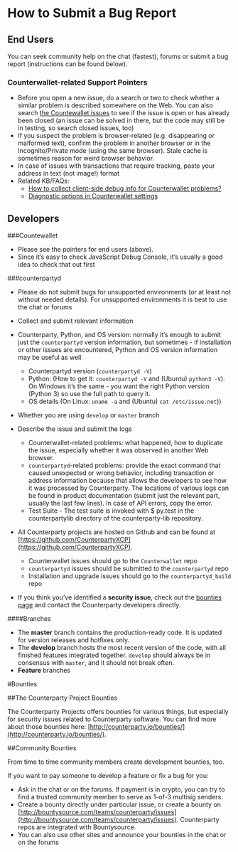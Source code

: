 How to Submit a Bug Report
==========================

End Users
---------

You can seek community help on the chat (fastest), forums or submit a
bug report (instructions can be found below).

### Counterwallet-related Support Pointers

-   Before you open a new issue, do a search or two to check whether a
    similar problem is described somewhere on the Web. You can also
    search [the Countewallet issues][] to see if the issue is open or
    has already been closed (an issue can be solved in there, but the
    code may still be in testing, so search closed issues, too)
-   If you suspect the problem is browser-related (e.g. disappearing or
    malformed text), confirm the problem in another browser or in the
    Incognito/Private mode (using the same browser). Stale cache is
    sometimes reason for weird browser behavior.
-   In case of issues with transactions that require tracking, paste
    your address in text (not image!) format
-   Related KB/FAQs:
    -   [How to collect client-side debug info for Counterwallet problems?](http://support.counterparty.io/solution/articles/5000013731-how-to-collect-client-side-debug-information-for-counterwallet-)
    -   [Diagnostic options in Counterwallet settings][]


Developers
------------------

###Countewallet

-   Please see the pointers for end users (above).
-   Since it’s easy to check JavaScript Debug Console, it’s usually a
    good idea to check that out first

###counterpartyd

   - Please do not submit bugs for unsupported environments (or at least not without needed details). For unsupported environments it is best to use the chat or forums
   - Collect and submit relevant information
   - Counterparty, Python, and OS version: normally it’s enough to submit just the `counterpartyd` version information, but sometimes - if installation or other issues are encountered, Python and OS version information may be useful as well
     -   Counterpartyd version (`counterpartyd -V`)
     -   Python: (How to get it: `counterpartyd -V` and (Ubuntu)
         `python3 -V`). On Windows it’s the same - you want the right
         Python version (Python 3) so use the full path to query it.
     -   OS details (On Linux: `uname -a` and (Ubuntu)
         `cat /etc/issue.net`))
-   Whether you are using `develop` or `master` branch
-   Describe the issue and submit the logs
    -   Counterwallet-related problems: what happened, how to duplicate
        the issue, especially whether it was observed in another Web
        browser.
    -   `counterpartyd`-related problems: provide the exact command that
        caused unexpected or wrong behavior, including transaction or
        address information because that allows the developers to see
        how it was processed by Counterparty. The locations of various
        logs can be found in product documentation (submit just the
        relevant part, usually the last few lines). In case of API
        errors, copy the error.
    -   Test Suite - The test suite is invoked with \$ py.test in the counterpartylib directory of the counterparty-lib repository.

-   All Counterparty projects are hosted on Github and can be found at
    [https://github.com/CounterpartyXCP](https://github.com/CounterpartyXCP).
    -   Counterwallet issues should go to the `Counterwallet` repo
    -   `counterpartyd` issues should be submitted to the
        `counterpartyd` repo
    -   Installation and upgrade issues should go to the
        `counterpartyd_build` repo
-   If you think you’ve identified a **security issue**, check out the
    [bounties page](https://counterparty.io/docs/bounties) and contact the Counterparty developers directly.


####Branches

-  The **master** branch contains the production-ready code. It is
   updated for version releases and hotfixes only.
-  The **develop** branch hosts the most recent version of the code,
   with all finished features integrated together. ``develop`` should
   always be in consensus with ``master``, and it should not break
   often.
-  **Feature** branches

#Bounties

##The Counterparty Project Bounties
    
The Counterparty Projects offers bounties for various things, but
especially for security issues related to Counterparty software.
You can find more about those bounties here:
[http://counterparty.io/bounties/](http://counterparty.io/bounties/).
    
##Community Bounties
    
From time to time community members create development bounties,
too.

If you want to pay someone to develop a feature or fix a bug for
you:

 - Ask in the chat or on the forums. If payment is in crypto, you can try to find a trusted community member to serve as 1-of-3 multisig senders.
- Create a bounty directly under particular issue, or create a bounty on [http://bountysource.com/teams/counterparty/issues](http://bountysource.com/teams/counterparty/issues). Counterparty repos are integrated with Bountysource.
- You can also use other sites and announce your bounties in the chat or on the forums

[https://github.com/CounterpartyXCP]: https://github.com/CounterpartyXCP
[the Countewallet issues]: https://github.com/CounterpartyXCP/counterwallet/issues
[Diagnostic options in Counterwallet settings]: http://support.counterparty.io/solution/articles/5000051310-what-do-various-strings-in-the-diagnostic-part-of-counterwallet-advanced-options-mean-
